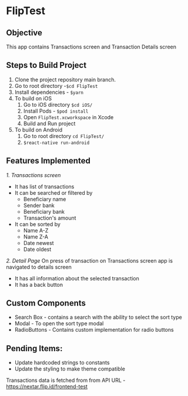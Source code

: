 
# FlipTest

## Objective
This app contains Transactions screen and Transaction Details screen 

## Steps to Build Project 

1. Clone the project repository main branch.
2. Go to root directory -```$cd FlipTest```
3. Install dependencies - ```$yarn``` 
4. To build on iOS
    1. Go to iOS directory ```$cd iOS/```
    2. Install Pods - ```$pod install``` 
    3. Open ```FlipTest.xcworkspace``` in Xcode
    4. Build and Run project 
5. To build on Android 
    1. Go to root directory ```cd FlipTest/```
    2. ```$react-native run-android```


## Features Implemented 
*1. Transactions screen*
 - It has list of transactions
 - It can be searched or filtered by 
   - Beneficiary name
   - Sender bank
   - Beneficiary bank
   - Transaction's amount
 - It can be sorted by
   - Name A-Z
   - Name Z-A
   - Date newest
   - Date oldest

*2. Detail Page*
On press of transaction on Transactions screen app is navigated to details screen
- It has all information about the selected transaction
- It has a back button

## Custom Components 
- Search Box - contains a search with the ability to select the sort type
- Modal - To open the sort type modal 
- RadioButtons - Contains custom implementation for radio buttons

## Pending Items:
- Update hardcoded strings to constants
- Update the styling to make theme compatible

Transactions data is fetched from from API URL - https://nextar.flip.id/frontend-test


